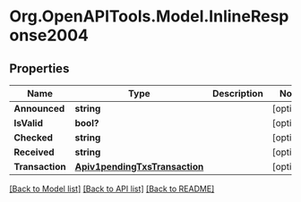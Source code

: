 # Org.OpenAPITools.Model.InlineResponse2004
## Properties

Name | Type | Description | Notes
------------ | ------------- | ------------- | -------------
**Announced** | **string** |  | [optional] 
**IsValid** | **bool?** |  | [optional] 
**Checked** | **string** |  | [optional] 
**Received** | **string** |  | [optional] 
**Transaction** | [**Apiv1pendingTxsTransaction**](Apiv1pendingTxsTransaction.md) |  | [optional] 

[[Back to Model list]](../README.md#documentation-for-models) [[Back to API list]](../README.md#documentation-for-api-endpoints) [[Back to README]](../README.md)

